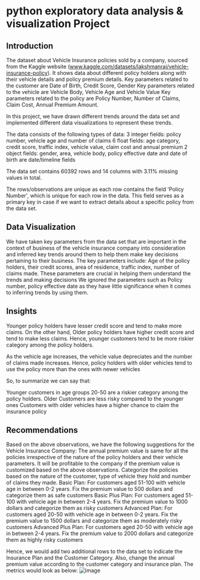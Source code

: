 # python exploratory data analysis & visualization Project

## Introduction

The dataset about Vehicle Insurance policies sold by a company, sourced from the Kaggle website (www.kaggle.com/datasets/lakshmanraj/vehicle-insurance-policy). It shows data about different policy holders along with their vehicle details and policy premium details. Key parameters related to the customer are Date of Birth, Credit Score, Gender Key parameters related to the vehicle are Vehicle Body, Vehicle Age and Vehicle Value Key parameters related to the policy are Policy Number, Number of Claims, Claim Cost, Annual Premium Amount.

In this project, we have drawn different trends around the data set and implemented different data visualizations to represent these trends.

The data consists of the following types of data: 3 integer fields: policy number, vehicle age and number of claims 6 float fields: age category, credit score, traffic index, vehicle value, claim cost and annual premium 2 object fields: gender, area, vehicle body, policy effective date and date of birth are date/timeline fields

The data set contains 60392 rows and 14 columns with 3.11% missing values in total.

The rows/observations are unique as each row contains the field 'Policy Number', which is unique for each row in the data. This field serves as a primary key in case if we want to extract details about a specific policy from the data set.

## Data Visualization

We have taken key parameters from the data set that are important in the context of business of the vehicle insurance company into consideration and inferred key trends around them to help them make key decisions pertaining to their business. The key parameters include: Age of the policy holders, their credit scores, area of residence, traffic index, number of claims made. These parameters are crucial in helping them understand the trends and making decisions We ignored the parameters such as Policy number, policy effective date as they have little significance when it comes to inferring trends by using them.

## Insights

Younger policy holders have lesser credit score and tend to make more claims. On the other hand, Older policy holders have higher credit score and tend to make less claims. Hence, younger customers tend to be more riskier category among the policy holders.

As the vehicle age increases, the vehicle value depreciates and the number of claims made increases. Hence, policy holders with older vehicles tend to use the policy more than the ones with newer vehicles

So, to summarize we can say that:

Younger customers in age groups 20-50 are a riskier category among the policy holders.
Older Customers are less risky compared to the younger ones
Customers with older vehicles have a higher chance to claim the insurance policy

## Recommendations

Based on the above observations, we have the following suggestions for the Vehicle Insurance Company:
The annual premium value is same for all the policies irrespective of the nature of the policy holders and their vehicle parameters. It will be profitable to the company if the premium value is customized based on the above observations.
Categorize the policies based on the nature of the customer, type of vehicle they hold and number of claims they made.
Basic Plan: For customers aged 51-100 with vehicle age in between 0-2 years. Fix the premium value to 500 dollars and categorize them as safe customers
Basic Plus Plan: For customers aged 51-100 with vehicle age in between 2-4 years. Fix the premium value to 1000 dollars and categorize them as risky customers
Advanced Plan: For customers aged 20-50 with vehicle age in between 0-2 years. Fix the premium value to 1500 dollars and categorize them as moderately risky customers
Advanced Plus Plan: For customers aged 20-50 with vehicle age in between 2-4 years. Fix the premium value to 2000 dollars and categorize them as highly risky customers

Hence, we would add two additional rows to the data set to indicate the Insurance Plan and the Customer Category. Also, change the annual premium value according to the customer category and insurance plan. The metrics would look as below:
![image](https://user-images.githubusercontent.com/100491016/213258259-d48144f4-140e-4bbe-9a57-7526266ab784.png)
